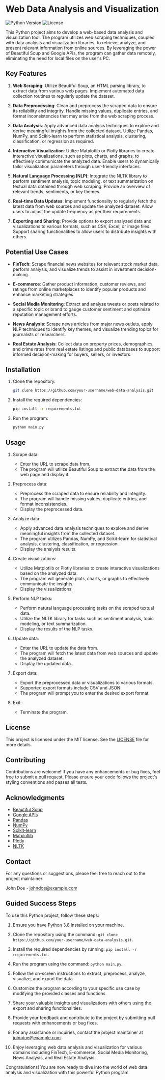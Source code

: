 # Web Data Analysis and Visualization

![Python Version](https://img.shields.io/badge/python-v3.8-blue)
![License](https://img.shields.io/badge/license-MIT-green)

This Python project aims to develop a web-based data analysis and visualization tool. The program utilizes web scraping techniques, coupled with data analysis and visualization libraries, to retrieve, analyze, and present relevant information from online sources. By leveraging the power of Beautiful Soup and Google APIs, the program can gather data remotely, eliminating the need for local files on the user's PC.

## Key Features

1. **Web Scraping**: Utilize Beautiful Soup, an HTML parsing library, to extract data from various web pages. Implement automated data collection routines to regularly update the dataset.

2. **Data Preprocessing**: Clean and preprocess the scraped data to ensure its reliability and integrity. Handle missing values, duplicate entries, and format inconsistencies that may arise from the web scraping process.

3. **Data Analysis**: Apply advanced data analysis techniques to explore and derive meaningful insights from the collected dataset. Utilize Pandas, NumPy, and Scikit-learn to perform statistical analysis, clustering, classification, or regression as required.

4. **Interactive Visualization**: Utilize Matplotlib or Plotly libraries to create interactive visualizations, such as plots, charts, and graphs, to effectively communicate the analyzed data. Enable users to dynamically tailor visualization parameters through user-friendly interfaces.

5. **Natural Language Processing (NLP)**: Integrate the NLTK library to perform sentiment analysis, topic modeling, or text summarization on textual data obtained through web scraping. Provide an overview of relevant trends, sentiments, or key themes.

6. **Real-time Data Updates**: Implement functionality to regularly fetch the latest data from web sources and update the analyzed dataset. Allow users to adjust the update frequency as per their requirements.

7. **Exporting and Sharing**: Provide options to export analyzed data and visualizations to various formats, such as CSV, Excel, or image files. Support sharing functionalities to allow users to distribute insights with others.

## Potential Use Cases

- **FinTech**: Scrape financial news websites for relevant stock market data, perform analysis, and visualize trends to assist in investment decision-making.

- **E-commerce**: Gather product information, customer reviews, and ratings from online marketplaces to identify popular products and enhance marketing strategies.

- **Social Media Monitoring**: Extract and analyze tweets or posts related to a specific topic or brand to gauge customer sentiment and optimize reputation management efforts.

- **News Analysis**: Scrape news articles from major news outlets, apply NLP techniques to identify key themes, and visualize trending topics for journalists or researchers.

- **Real Estate Analysis**: Collect data on property prices, demographics, and crime rates from real estate listings and public databases to support informed decision-making for buyers, sellers, or investors.

## Installation

1. Clone the repository:

   ```bash
   git clone https://github.com/your-username/web-data-analysis.git
   ```

2. Install the required dependencies:

   ```bash
   pip install -r requirements.txt
   ```

3. Run the program:

   ```bash
   python main.py
   ```

## Usage

1. Scrape data:
   - Enter the URL to scrape data from.
   - The program will utilize Beautiful Soup to extract the data from the web page and display it.

2. Preprocess data:
   - Preprocess the scraped data to ensure reliability and integrity.
   - The program will handle missing values, duplicate entries, and format inconsistencies.
   - Display the preprocessed data.

3. Analyze data:
   - Apply advanced data analysis techniques to explore and derive meaningful insights from the collected dataset.
   - The program utilizes Pandas, NumPy, and Scikit-learn for statistical analysis, clustering, classification, or regression.
   - Display the analysis results.

4. Create visualizations:
   - Utilize Matplotlib or Plotly libraries to create interactive visualizations based on the analyzed data.
   - The program will generate plots, charts, or graphs to effectively communicate the insights.
   - Display the visualizations.

5. Perform NLP tasks:
   - Perform natural language processing tasks on the scraped textual data.
   - Utilize the NLTK library for tasks such as sentiment analysis, topic modeling, or text summarization.
   - Display the results of the NLP tasks.

6. Update data:
   - Enter the URL to update the data from.
   - The program will fetch the latest data from web sources and update the analyzed dataset.
   - Display the updated data.

7. Export data:
   - Export the preprocessed data or visualizations to various formats.
   - Supported export formats include CSV and JSON.
   - The program will prompt you to enter the desired export format.

8. Exit:
   - Terminate the program.

## License

This project is licensed under the MIT license. See the [LICENSE](LICENSE) file for more details.

## Contributing

Contributions are welcome! If you have any enhancements or bug fixes, feel free to submit a pull request. Please ensure your code follows the project's styling conventions and passes all tests.

## Acknowledgments

- [Beautiful Soup](https://www.crummy.com/software/BeautifulSoup/)
- [Google APIs](https://developers.google.com/apis)
- [Pandas](https://pandas.pydata.org/)
- [NumPy](https://numpy.org/)
- [Scikit-learn](https://scikit-learn.org/)
- [Matplotlib](https://matplotlib.org/)
- [Plotly](https://plotly.com/python/)
- [NLTK](https://www.nltk.org/)

## Contact

For any questions or suggestions, please feel free to reach out to the project maintainer:

John Doe - johndoe@example.com

## Guided Success Steps

To use this Python project, follow these steps:

1. Ensure you have Python 3.8 installed on your machine.

2. Clone the repository using the command: `git clone https://github.com/your-username/web-data-analysis.git`.

3. Install the required dependencies by running: `pip install -r requirements.txt`.

4. Run the program using the command: `python main.py`.

5. Follow the on-screen instructions to extract, preprocess, analyze, visualize, and export the data.

6. Customize the program according to your specific use case by modifying the provided classes and functions.

7. Share your valuable insights and visualizations with others using the export and sharing functionalities.

8. Provide your feedback and contribute to the project by submitting pull requests with enhancements or bug fixes.

9. For any assistance or inquiries, contact the project maintainer at johndoe@example.com.

10. Enjoy leveraging web data analysis and visualization for various domains including FinTech, E-commerce, Social Media Monitoring, News Analysis, and Real Estate Analysis.

Congratulations! You are now ready to dive into the world of web data analysis and visualization with this powerful Python program.